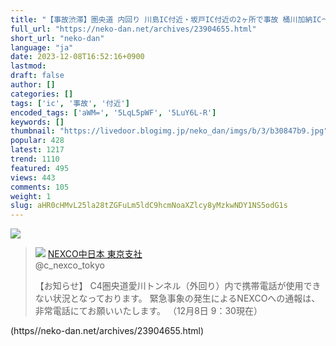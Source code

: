 ```yaml
---
title: "【事故渋滞】圏央道 内回り 川島IC付近・坂戸IC付近の2ヶ所で事故 桶川加納IC〜坂戸IC 渋滞距離8.0km 通過時間50 分 "
full_url: "https://neko-dan.net/archives/23904655.html"
short_url: "neko-dan"
language: "ja"
date: 2023-12-08T16:52:16+0900
lastmod: 
draft: false
author: []
categories: []
tags: ['ic', '事故', '付近']
encoded_tags: ['aWM=', '5LqL5pWF', '5LuY6L-R']
keywords: []
thumbnail: "https://livedoor.blogimg.jp/neko_dan/imgs/b/3/b30847b9.jpg"
popular: 428
latest: 1217
trend: 1110
featured: 495
views: 443
comments: 105
weight: 1
slug: aHR0cHMvL25la28tZGFuLm5ldC9hcmNoaXZlcy8yMzkwNDY1NS5odG1s
---
```


![](https://livedoor.blogimg.jp/neko_dan/imgs/b/3/b30847b9.jpg)

<blockquote id='twibody6nQt35bd4Z'> <p> <img src='https//livedoor.blogimg.jp/neko_dan/imgs/a/b/ab3c0e68.jpg'> <a href='https//twitter.com/c_nexco_tokyo/status/1732920625923248466' target='_blank'>NEXCO中日本 東京支社 </a><br> @c_nexco_tokyo </p> <p id='twitext6nQt35bd4Z'> 【お知らせ】 C4圏央道愛川トンネル（外回り）内で携帯電話が使用できない状況となっております。 緊急事象の発生によるNEXCOへの通報は、非常電話にてお願いいたします。 （12月8日 9：30現在） </p> </blockquote> 

(https//neko-dan.net/archives/23904655.html)
